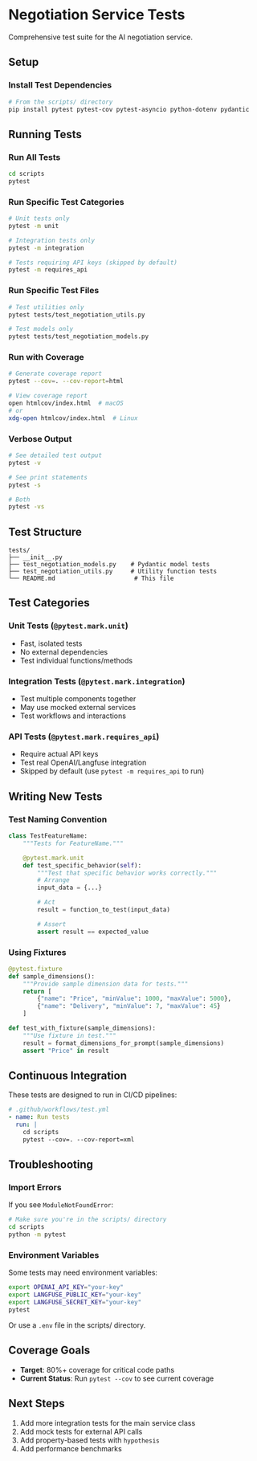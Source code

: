 # Negotiation Service Tests

Comprehensive test suite for the AI negotiation service.

## Setup

### Install Test Dependencies

```bash
# From the scripts/ directory
pip install pytest pytest-cov pytest-asyncio python-dotenv pydantic
```

## Running Tests

### Run All Tests

```bash
cd scripts
pytest
```

### Run Specific Test Categories

```bash
# Unit tests only
pytest -m unit

# Integration tests only
pytest -m integration

# Tests requiring API keys (skipped by default)
pytest -m requires_api
```

### Run Specific Test Files

```bash
# Test utilities only
pytest tests/test_negotiation_utils.py

# Test models only
pytest tests/test_negotiation_models.py
```

### Run with Coverage

```bash
# Generate coverage report
pytest --cov=. --cov-report=html

# View coverage report
open htmlcov/index.html  # macOS
# or
xdg-open htmlcov/index.html  # Linux
```

### Verbose Output

```bash
# See detailed test output
pytest -v

# See print statements
pytest -s

# Both
pytest -vs
```

## Test Structure

```
tests/
├── __init__.py
├── test_negotiation_models.py    # Pydantic model tests
├── test_negotiation_utils.py     # Utility function tests
└── README.md                      # This file
```

## Test Categories

### Unit Tests (`@pytest.mark.unit`)
- Fast, isolated tests
- No external dependencies
- Test individual functions/methods

### Integration Tests (`@pytest.mark.integration`)
- Test multiple components together
- May use mocked external services
- Test workflows and interactions

### API Tests (`@pytest.mark.requires_api`)
- Require actual API keys
- Test real OpenAI/Langfuse integration
- Skipped by default (use `pytest -m requires_api` to run)

## Writing New Tests

### Test Naming Convention

```python
class TestFeatureName:
    """Tests for FeatureName."""

    @pytest.mark.unit
    def test_specific_behavior(self):
        """Test that specific behavior works correctly."""
        # Arrange
        input_data = {...}

        # Act
        result = function_to_test(input_data)

        # Assert
        assert result == expected_value
```

### Using Fixtures

```python
@pytest.fixture
def sample_dimensions():
    """Provide sample dimension data for tests."""
    return [
        {"name": "Price", "minValue": 1000, "maxValue": 5000},
        {"name": "Delivery", "minValue": 7, "maxValue": 45}
    ]

def test_with_fixture(sample_dimensions):
    """Use fixture in test."""
    result = format_dimensions_for_prompt(sample_dimensions)
    assert "Price" in result
```

## Continuous Integration

These tests are designed to run in CI/CD pipelines:

```yaml
# .github/workflows/test.yml
- name: Run tests
  run: |
    cd scripts
    pytest --cov=. --cov-report=xml
```

## Troubleshooting

### Import Errors

If you see `ModuleNotFoundError`:
```bash
# Make sure you're in the scripts/ directory
cd scripts
python -m pytest
```

### Environment Variables

Some tests may need environment variables:
```bash
export OPENAI_API_KEY="your-key"
export LANGFUSE_PUBLIC_KEY="your-key"
export LANGFUSE_SECRET_KEY="your-key"
pytest
```

Or use a `.env` file in the scripts/ directory.

## Coverage Goals

- **Target**: 80%+ coverage for critical code paths
- **Current Status**: Run `pytest --cov` to see current coverage

## Next Steps

1. Add more integration tests for the main service class
2. Add mock tests for external API calls
3. Add property-based tests with `hypothesis`
4. Add performance benchmarks

